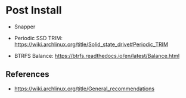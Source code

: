 # Post Install

- Snapper

- Periodic SSD TRIM: https://wiki.archlinux.org/title/Solid_state_drive#Periodic_TRIM

- BTRFS Balance: https://btrfs.readthedocs.io/en/latest/Balance.html


## References

- https://wiki.archlinux.org/title/General_recommendations